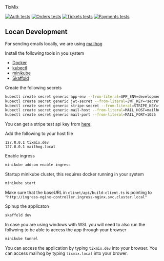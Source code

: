 TixMix

[![Auth tests](https://github.com/koutsilis1999/TixMix/actions/workflows/tests-auth.yml/badge.svg)](https://github.com/koutsilis1999/TixMix/actions/workflows/tests-auth.yml)
[![Orders tests](https://github.com/koutsilis1999/TixMix/actions/workflows/tests-orders.yml/badge.svg)](https://github.com/koutsilis1999/TixMix/actions/workflows/tests-orders.yml)
[![Tickets tests](https://github.com/koutsilis1999/TixMix/actions/workflows/test-tickets.yml/badge.svg)](https://github.com/koutsilis1999/TixMix/actions/workflows/test-tickets.yml)
[![Payments tests](https://github.com/koutsilis1999/TixMix/actions/workflows/tests-payments.yml/badge.svg)](https://github.com/koutsilis1999/TixMix/actions/workflows/tests-payments.yml)

## Locan Development

For sending emails locally, we are using [mailhog](https://github.com/mailhog/MailHog)

Install the following tools in you system

- [Docker](https://docs.docker.com/engine/install/)
- [kubectl](https://kubernetes.io/docs/tasks/tools/)
- [minikube](https://minikube.sigs.k8s.io/docs/start/)
- [Skaffold](https://skaffold.dev/docs/install/)

Create the following secrets

```sh
kubectl create secret generic app-env --from-literal=APP_ENV=development
kubectl create secret generic jwt-secret --from-literal=JWT_KEY=<secret>
kubectl create secret generic stripe-secret --from-literal=STRIPE_KEY=<secret>
kubectl create secret generic mail-host --from-literal=MAIL_HOST=mailhog-srv
kubectl create secret generic mail-port --from-literal=MAIL_PORT=1025
```

You can get a stripe test api key from [here](https://dashboard.stripe.com/test/apikeys).

Add the following to your host file

```
127.0.0.1 tixmix.dev
127.0.0.1 mailhog.local
```

Enable ingress

```sh
minikube addson enable ingress
```

Startup minikube cluster, this requires docker running in your system

```sh
minikube start
```

Make sure that the baseURL in `clinet/api/build-client.ts` is pointing to `"http://ingress-nginx-controller.ingress-nginx.svc.cluster.local"`

Spinup the applicaton

```sh
skaffold dev
```

In case you are using windows with WSL you will need to also run the follwoing to be able to access the app through your browser

```sh
minikube tunnel
```

You can access the application by typing `tixmix.dev` into your browser.
You can access mailhog by typing `tixmix.local` into your brower.
